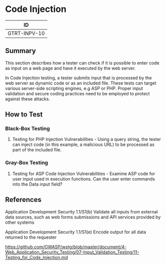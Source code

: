 # Code Injection

|ID          |
|------------|
|GTRT-INPV-10|

## Summary

This section describes how a tester can check if it is possible to enter code as input on a web page and have it executed by the web server.

In Code Injection testing, a tester submits input that is processed by the web server as dynamic code or as an included file. These tests can target various server-side scripting engines, e.g ASP or PHP. Proper input validation and secure coding practices need to be employed to protect against these attacks.

## How to Test

### Black-Box Testing

1. Testing for PHP Injection Vulnerabilities - Using a query string, the tester can inject code (in this example, a malicious URL) to be processed as part of the included file.

### Gray-Box Testing

1. Testing for ASP Code Injection Vulnerabilities - Examine ASP code for user input used in execution functions. Can the user enter commands into the Data input field?

## References

Application Development Security 1.1/S1(b) Validate all inputs from external data sources, such as web forms submissions and API services provided by other systems

Application Development Security 1.1/S1(e) Encode output for all data returned to the requester

https://github.com/OWASP/wstg/blob/master/document/4-Web_Application_Security_Testing/07-Input_Validation_Testing/11-Testing_for_Code_Injection.md